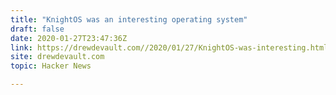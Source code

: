 ```yaml
---
title: "KnightOS was an interesting operating system"
draft: false
date: 2020-01-27T23:47:36Z
link: https://drewdevault.com//2020/01/27/KnightOS-was-interesting.html?utm_medium=RSS&utm_source=hune
site: drewdevault.com
topic: Hacker News  

---
```


